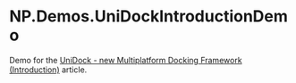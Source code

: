 # NP.Demos.UniDockIntroductionDemo
Demo for the [UniDock - new Multiplatform Docking Framework (Introduction)](https://www.codeproject.com/Articles/5311587/UniDock-new-Multiplatform-Docking-Framework-Introd) article.
